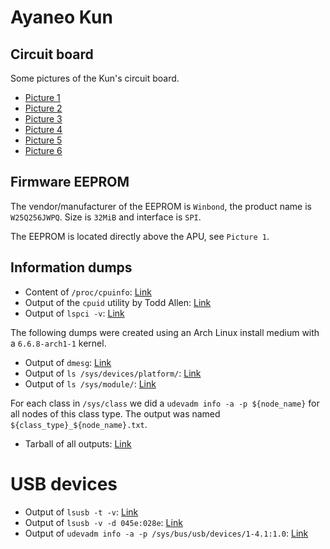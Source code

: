# Ayaneo Kun

## Circuit board

Some pictures of the Kun's circuit board.

* [Picture 1](https://www.math.uni-bielefeld.de/~tjakobi/ayaneo_kun/ayaneo_kun_circuit_board_0.jpeg)
* [Picture 2](https://www.math.uni-bielefeld.de/~tjakobi/ayaneo_kun/ayaneo_kun_circuit_board_1.jpeg)
* [Picture 3](https://www.math.uni-bielefeld.de/~tjakobi/ayaneo_kun/ayaneo_kun_circuit_board_2.jpeg)
* [Picture 4](https://www.math.uni-bielefeld.de/~tjakobi/ayaneo_kun/ayaneo_kun_circuit_board_3.jpeg)
* [Picture 5](https://www.math.uni-bielefeld.de/~tjakobi/ayaneo_kun/ayaneo_kun_circuit_board_4.jpeg)
* [Picture 6](https://www.math.uni-bielefeld.de/~tjakobi/ayaneo_kun/ayaneo_kun_circuit_board_5.jpeg)

## Firmware EEPROM

The vendor/manufacturer of the EEPROM is `Winbond`, the product name is `W25Q256JWPQ`. Size is `32MiB` and interface is `SPI`.

The EEPROM is located directly above the APU, see `Picture 1`.

## Information dumps

* Content of `/proc/cpuinfo`: [Link](dumps/cpuinfo.txt)
* Output of the `cpuid` utility by Todd Allen: [Link](dumps/cpuid.txt)
* Output of `lspci -v`: [Link](dumps/lspci.txt)

The following dumps were created using an Arch Linux install medium with a `6.6.8-arch1-1` kernel.

* Output of `dmesg`: [Link](dumps/dmesg.txt)
* Output of `ls /sys/devices/platform/`: [Link](dumps/sys_devices_platform.txt)
* Output of `ls /sys/module/`: [Link](dumps/sys_module.txt)

For each class in `/sys/class` we did a `udevadm info -a -p ${node_name}` for all nodes of this class type. The output was named `${class_type}_${node_name}.txt`.

* Tarball of all outputs: [Link](dumps/udev.tar)

# USB devices

* Output of `lsusb -t -v`: [Link](usb/tree.txt)
* Output of `lsusb -v -d 045e:028e`: [Link](usb/045e_028e.txt)
* Output of `udevadm info -a -p /sys/bus/usb/devices/1-4.1:1.0`: [Link](usb/xbox360_controller.txt)